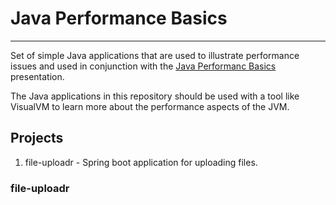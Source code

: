 # Java Performance Basics
***
Set of simple Java applications that are used to illustrate performance issues
and used in conjunction with the [Java Performanc Basics](
https://docs.google.com/presentation/d/1Nv7ez3hl1OukEwcVdVgc0kpMBqjbbgsQuLIpQgrFoKk/edit?usp=sharing
) presentation.

The Java applications in this repository should be used with a tool like
VisualVM to learn more about the performance aspects of the JVM.

## Projects
1. file-uploadr - Spring boot application for uploading files.

### file-uploadr
